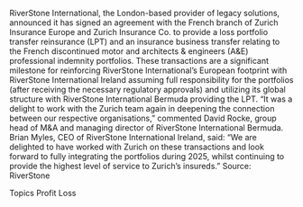 RiverStone International, the London-based provider of legacy solutions, announced it has signed an agreement with the French branch of Zurich Insurance Europe and Zurich Insurance Co. to provide a loss portfolio transfer reinsurance (LPT) and an insurance business transfer relating to the French discontinued motor and architects & engineers (A&E) professional indemnity portfolios.
These transactions are a significant milestone for reinforcing RiverStone International’s European footprint with RiverStone International Ireland assuming full responsibility for the portfolios (after receiving the necessary regulatory approvals) and utilizing its global structure with RiverStone International Bermuda providing the LPT.
“It was a delight to work with the Zurich team again in deepening the connection between our respective organisations,” commented David Rocke, group head of M&A and managing director of RiverStone International Bermuda.
Brian Myles, CEO of RiverStone International Ireland, said: “We are delighted to have worked with Zurich on these transactions and look forward to fully integrating the portfolios during 2025, whilst continuing to provide the highest level of service to Zurich’s insureds.”
Source: RiverStone

Topics
Profit Loss
